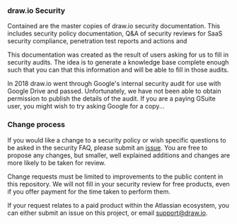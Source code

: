 ### draw.io Security

Contained are the master copies of draw.io security documentation. This includes security policy documentation, Q&A of security reviews for SaaS security compliance, penetration test reports and actions and

This documentation was created as the result of users asking for us to fill in security audits. The idea is to generate a knowledge base complete enough such that you can that this information and will be able to fill in those audits.

In 2018 draw.io went through Google's internal security audit for use with Google Drive and passed. Unfortunately, we have not been able to obtain permission to publish the details of the audit. If you are a paying GSuite user, you might wish to try asking Google for a copy...

### Change process

If you would like a change to a security policy or wish specific questions to be asked in the security FAQ, please submit an [issue](https://github.com/jgraph/security-privacy-legal/issues). You are free to propose any changes, but smaller, well explained additions and changes are more likely to be taken for review.

Change requests must be limited to improvements to the public content in this repository. We will not fill in your security review for free products, even if you offer payment for the time taken to perform them.

If your request relates to a paid product within the Atlassian ecosystem, you can either submit an issue on this project, or email support@draw.io.
